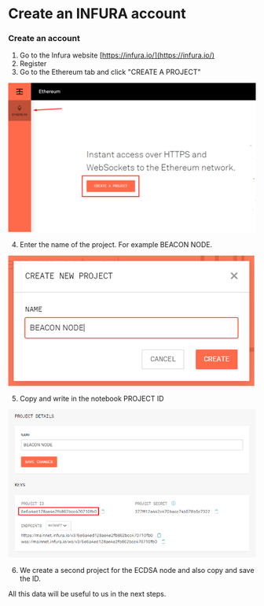# Create an INFURA account

### Create an account

1. Go to the Infura website [https://infura.io/](https://infura.io/) 
2. Register 
3. Go to the Ethereum tab and click "CREATE A PROJECT"

![](../../.gitbook/assets/image%20%287%29.png)

   4. Enter the name of the project. For example BEACON NODE.

![](../../.gitbook/assets/image%20%2810%29.png)

   5. Copy and write in the notebook PROJECT ID

![](../../.gitbook/assets/image%20%2816%29.png)

   6. We create a second project for the ECDSA node and also copy and save the ID.

All this data will be useful to us in the next steps.


